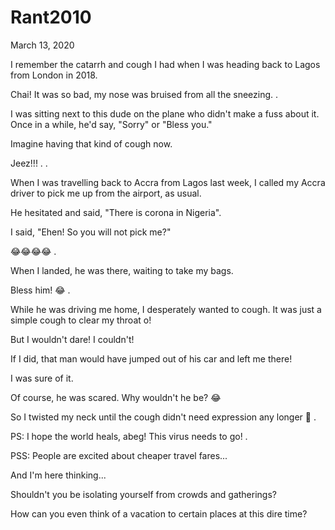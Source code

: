 # Rant2010


March 13, 2020

I remember the catarrh and cough I had when I was heading back to Lagos from London in 2018.

Chai! It was so bad, my nose was bruised from all the sneezing. 
.

I was sitting next to this dude on the plane who didn't make a fuss about it. Once in a while, he'd say, "Sorry" or "Bless you."

Imagine having that kind of cough now.

Jeez!!!
.
.

When I was travelling back to Accra from Lagos last week, I called my Accra driver to pick me up from the airport, as usual.

He hesitated and said, "There is corona in Nigeria".

I said, "Ehen! So you will not pick me?"

😂😂😂😂
.

When I landed, he was there, waiting to take my bags.

Bless him! 😂
.

While he was driving me home, I desperately wanted to cough. It was just a simple cough to clear my throat o!

But I wouldn't dare! I couldn't!

If I did, that man would have jumped out of his car and left me there!

I was sure of it.

Of course, he was scared. Why wouldn't he be? 😂

So I twisted my neck until the cough didn't need expression any longer 🤣
.

PS: I hope the world heals, abeg! This virus needs to go!
.

PSS: People are excited about cheaper travel fares...

And I'm here thinking...

Shouldn't you be isolating yourself from crowds and gatherings?

How can you even think of a vacation to certain places at this dire time?